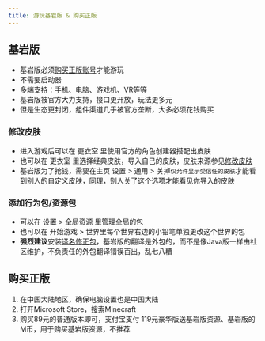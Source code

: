 ```yaml
---
title: 游玩基岩版 & 购买正版
---
```


## 基岩版

* 基岩版必须[购买正版账号](#购买正版)才能游玩
* 不需要启动器
* 多端支持：手机、电脑、游戏机、VR等等
* 基岩版被官方大力支持，接口更开放，玩法更多元
* 但是生态更封闭，组件渠道几乎被官方垄断，大多必须花钱购买

### 修改皮肤

* 进入游戏后可以在 更衣室 里使用官方的角色创建器搭配出皮肤
* 也可以在 更衣室 里选择经典皮肤，导入自己的皮肤，皮肤来源参见[修改皮肤](Launcher.html#修改皮肤)
* 基岩版为了抢钱，需要在主页 设置 > 通用 > 关掉`仅允许显示受信任的皮肤`才能看到别人的自定义皮肤，同理，别人关了这个选项才能看见你导入的皮肤

### 添加行为包/资源包

* 可以在 设置 > 全局资源 里管理全局的包
* 也可以在 开始游戏 > 世界里每个世界右边的小铅笔单独更改这个世界的包
* **强烈建议**安装[译名修正包](https://klpbbs.com/thread-137794-1-1.html)，基岩版的翻译是外包的，而不是像Java版一样由社区维护，不负责任的外包翻译错误百出，乱七八糟

## 购买正版

1. 在中国大陆地区，确保电脑设置也是中国大陆
2. 打开Microsoft Store，搜索Minecraft
3. 购买89元的普通版本即可，支付宝支付
    119元豪华版送基岩版资源、基岩版的M币，用于购买基岩版资源，不推荐